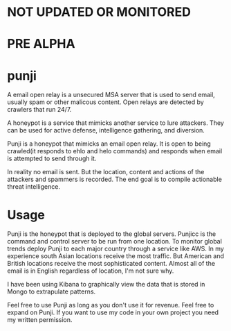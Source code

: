 # NOT UPDATED OR MONITORED

# PRE ALPHA

# punji

A email open relay is a unsecured MSA server that is used to send email, usually spam or other malicous content. Open relays are detected by crawlers that run 24/7.

A honeypot is a service that mimicks another service to lure attackers. They can be used for active defense, intelligence gathering, and diversion.

Punji is a honeypot that mimicks an email open relay. It is open to being crawled(it responds to ehlo and helo commands) and responds when email is attempted to send through it.

In reality no email is sent. But the location, content and actions of the attackers and spammers is recorded. The end goal is to compile actionable threat intelligence. 

# Usage

Punji is the honeypot that is deployed to the global servers. Punjicc is the command and control server to be run from one location. To monitor global trends deploy Punji to each major country through a service like AWS. In my experience south Asian locations receive the most traffic. But American and British locations receive the most sophisticated content. Almost all of the email is in English regardless of location, I'm not sure why. 

I have been using Kibana to graphically view the data that is stored in Mongo to extrapulate patterns.

Feel free to use Punji as long as you don't use it for revenue. Feel free to expand on Punji. If you want to use my code in your own project you need my written permission.
